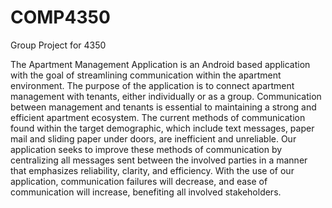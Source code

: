 # COMP4350
Group Project for 4350

The Apartment Management Application is an Android based application with the goal of streamlining communication within the apartment environment. The purpose of the application is to connect apartment management with tenants, either individually or as a group. Communication between management and tenants is essential to maintaining a strong and efficient apartment ecosystem. The current methods of communication found within the target demographic, which include text messages, paper mail and sliding paper under doors, are inefficient and unreliable. Our application seeks to improve these methods of communication by centralizing all messages sent between the involved parties in a manner that emphasizes reliability, clarity, and efficiency. With the use of our application, communication failures will decrease, and ease of communication will increase, benefiting all involved stakeholders.  
